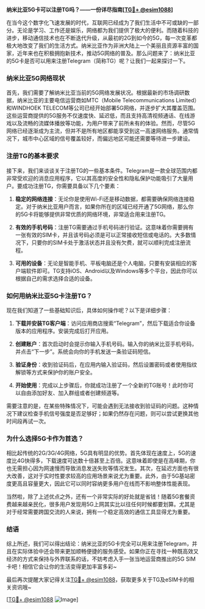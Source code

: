 **纳米比亚5G卡可以注册TG吗？——一份详尽指南[[TG💪+ @esim1088](https://t.me/s/esim1088)]**

在当今这个数字化飞速发展的时代，互联网已经成为了我们生活中不可或缺的一部分。无论是学习、工作还是娱乐，网络都为我们提供了极大的便利。而随着科技的进步，移动通信技术也在不断迭代升级，从最初的2G到如今的5G，每一次变革都极大地改变了我们的生活方式。纳米比亚作为非洲大陆上一个美丽且资源丰富的国家，近年来也在积极拥抱新技术，推动5G网络的普及。那么问题来了：纳米比亚的5G卡是否可以用来注册Telegram（简称TG）呢？让我们一起来探讨一下。

### 纳米比亚5G网络现状

首先，我们需要了解纳米比亚当前的5G网络发展状况。根据最新的市场调研数据，纳米比亚的主要电信运营商如MTC（Mobile Telecommunications Limited）和WINDHOEK TELECOM等公司已经开始部署5G网络，并逐步扩大其覆盖范围。这些运营商提供的5G服务不仅速度快、延迟低，而且支持高清视频通话、在线游戏以及流畅的流媒体播放等功能，为用户带来了前所未有的体验。然而，尽管5G网络已经逐渐成为主流，但并不是所有地区都能享受到这一高速网络服务。通常情况下，城市中心区域的信号覆盖较好，而偏远地区可能还需要等待进一步建设。

### 注册TG的基本要求

接下来，我们来谈谈关于注册TG的一些基本条件。Telegram是一款全球范围内都非常受欢迎的消息应用程序，它以其高度的安全性和隐私保护功能吸引了大量用户。要成功注册TG，你需要具备以下几个要素：

1. **稳定的网络连接**：无论你是使用Wi-Fi还是移动数据，都需要确保网络连接稳定。对于纳米比亚用户而言，如果你所在的区域已经开通了5G网络，那么你的5G卡将能够提供非常优质的网络环境，非常适合用来注册TG。
   
2. **有效的手机号码**：注册TG需要通过手机号码进行验证。这意味着你需要拥有一张有效的SIM卡，并且该号码必须是可以正常接收短信或电话的。大多数情况下，只要你的SIM卡处于激活状态并且没有欠费，就可以顺利完成注册流程。

3. **可用的设备**：无论是智能手机、平板电脑还是个人电脑，只要有安装相应的客户端软件即可。TG支持iOS、Android以及Windows等多个平台，因此你可以根据自己的需求选择合适的设备。

### 如何用纳米比亚5G卡注册TG？

现在我们知道了一些基础知识后，具体如何操作呢？以下是详细步骤：

1. **下载并安装TG客户端**：访问应用商店搜索“Telegram”，然后下载适合你设备版本的应用程序。安装完成后打开应用。

2. **创建账户**：首次启动时会提示你输入手机号码。输入你的纳米比亚手机号码，并点击“下一步”。系统会向你的手机发送一条验证码短信。

3. **验证身份**：收到验证码后，在应用内输入验证码，然后设置密码或者使用指纹解锁等方式来保护你的账户安全。

4. **开始使用**：完成以上步骤后，你就成功注册了一个全新的TG账号！此时你可以自由添加好友、加入群组或者创建频道等。

需要注意的是，在某些特殊情况下，可能会遇到无法接收到验证码的问题。这种情况下建议检查手机信号强度是否足够好；如果仍然存在问题，则可以尝试更换其他时间段再试一次。

### 为什么选择5G卡作为首选？

相比起传统的2G/3G/4G网络，5G具有明显的优势。首先体现在速度上，5G的速度比4G快得多，下载速度可达数十倍甚至上百倍。这意味着即使是在高峰期，你也无需担心因为网速慢而导致消息发送失败等情况发生。其次，在延迟方面也有很大改善，这对于实时性要求较高的应用场景来说尤为重要。此外，由于5G基站密度更高且容量更大，因此它可以同时容纳更多用户在线而不影响整体性能表现。

当然啦，除了上述优点之外，还有一个非常实际的好处就是省钱！随着5G套餐资费越来越亲民化，很多用户发现用5G上网其实比以往任何时候都要划算。尤其是对于经常需要跨国交流的人来说，拥有一个稳定高效的通信工具显得尤为重要。

### 结语

综上所述，我们可以得出结论：纳米比亚的5G卡完全可以用来注册Telegram，并且在实际体验中还会带来更加顺畅便捷的服务感受。如果你正在寻找一种既高效又经济的方式来保持与外界联系的话，不妨考虑入手一张当地运营商推出的5G SIM卡吧！相信它会让你的生活变得更加丰富多彩~

最后再次提醒大家记得关注[TG💪+ @esim1088](https://t.me/s/esim1088)，获取更多关于TG及eSIM卡的相关资讯哦~ 

[[TG💪+ @esim1088](https://t.me/s/esim1088) ![Image](https://i.postimg.cc/4NQfJmqS/Snipaste-2025-05-13-00-14-12.png)]